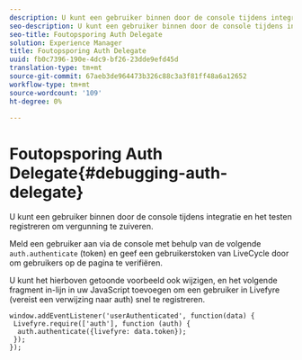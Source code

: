 ```yaml
---
description: U kunt een gebruiker binnen door de console tijdens integratie en het testen registreren om vergunning te zuiveren.
seo-description: U kunt een gebruiker binnen door de console tijdens integratie en het testen registreren om vergunning te zuiveren.
seo-title: Foutopsporing Auth Delegate
solution: Experience Manager
title: Foutopsporing Auth Delegate
uuid: fb0c7396-190e-4dc9-bf26-23dde9efd45d
translation-type: tm+mt
source-git-commit: 67aeb3de964473b326c88c3a3f81ff48a6a12652
workflow-type: tm+mt
source-wordcount: '109'
ht-degree: 0%

---
```



# Foutopsporing Auth Delegate{#debugging-auth-delegate}

U kunt een gebruiker binnen door de console tijdens integratie en het testen registreren om vergunning te zuiveren.

Meld een gebruiker aan via de console met behulp van de volgende `auth.authenticate` (token) en geef een gebruikerstoken van LiveCycle door om gebruikers op de pagina te verifiëren.

U kunt het hierboven getoonde voorbeeld ook wijzigen, en het volgende fragment in-lijn in uw JavaScript toevoegen om een gebruiker in Livefyre (vereist een verwijzing naar auth) snel te registreren.

```
window.addEventListener('userAuthenticated', function(data) { 
 Livefyre.require(['auth'], function (auth) { 
  auth.authenticate({livefyre: data.token}); 
 }); 
});
```

